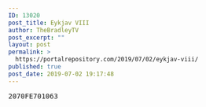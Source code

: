 ```yaml
---
ID: 13020
post_title: Eykjav VIII
author: TheBradleyTV
post_excerpt: ""
layout: post
permalink: >
  https://portalrepository.com/2019/07/02/eykjav-viii/
published: true
post_date: 2019-07-02 19:17:48
---
```

<pre>2070FE701063</pre>